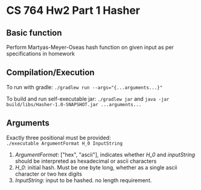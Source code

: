 # CS 764 Hw2 Part 1 Hasher

## Basic function
Perform Martyas-Meyer-Oseas hash function on given input as per specifications in homework

## Compilation/Execution

To run with gradle: `./gradlew run --args="{...arguments...}"`

To build and run self-executable jar: `./gradlew jar` and `java -jar build/libs/Hasher-1.0-SNAPSHOT.jar ...arguments...`

## Arguments

Exactly three positional must be provided:  
`./executable ArgumentFormat H_0 InputString`
1. *ArgumentFormat*: ["hex", "ascii"], indicates whether *H_0* and *inputString* should be interpreted as hexadecimal or ascii characters
2. *H_0*: initial hash. Must be one byte long, whether as a single ascii character or two hex digits
3. *InputString*: input to be hashed. no length requirement.
